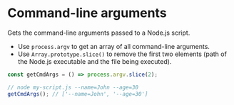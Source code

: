 # Command-line arguments

Gets the command-line arguments passed to a Node.js script.

* Use `process.argv` to get an array of all command-line arguments.
* Use `Array.prototype.slice()` to remove the first two elements (path of the Node.js executable and the file being executed).

```js
const getCmdArgs = () => process.argv.slice(2);
```

```js
// node my-script.js --name=John --age=30
getCmdArgs(); // ['--name=John', '--age=30']
```
